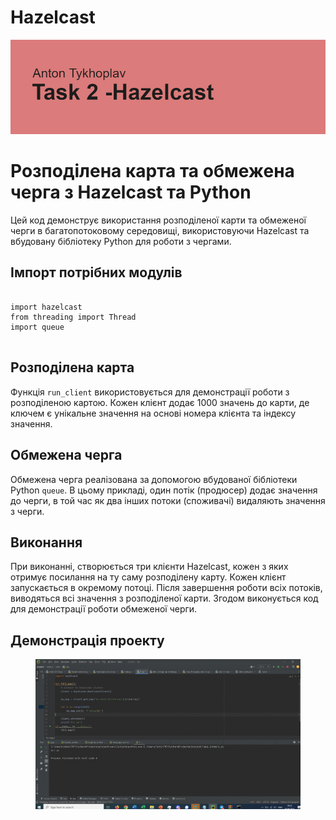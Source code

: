 # Hazelcast
<img src="https://github.com/mrotonik/mrotonik/blob/master/edit2.png" alt="альтернативный текст">
<h1>Розподілена карта та обмежена черга з Hazelcast та Python</h1>

<p>Цей код демонструє використання розподіленої карти та обмеженої черги в багатопотоковому середовищі, використовуючи Hazelcast та вбудовану бібліотеку Python для роботи з чергами.</p>

<h2>Імпорт потрібних модулів</h2>

<pre>
<code>
import hazelcast
from threading import Thread
import queue
</code>
</pre>

<h2>Розподілена карта</h2>

<p>Функція <code>run_client</code> використовується для демонстрації роботи з розподіленою картою. Кожен клієнт додає 1000 значень до карти, де ключем є унікальне значення на основі номера клієнта та індексу значення.</p>

<h2>Обмежена черга</h2>

<p>Обмежена черга реалізована за допомогою вбудованої бібліотеки Python <code>queue</code>. В цьому прикладі, один потік (продюсер) додає значення до черги, в той час як два інших потоки (споживачі) видаляють значення з черги.</p>

<h2>Виконання</h2>

<p>При виконанні, створюється три клієнти Hazelcast, кожен з яких отримує посилання на ту саму розподілену карту. Кожен клієнт запускається в окремому потоці. Після завершення роботи всіх потоків, виводяться всі значення з розподіленої карти. Згодом виконується код для демонстрації роботи обмеженої черги.</p>
<h2>Демонстрація проекту</h2>
    <figure>
  <img src="https://github.com/mrotonik/mrotonik/blob/master/gif_to_2.gif" />
</figure>
